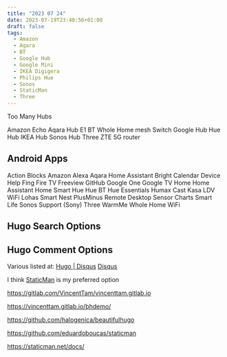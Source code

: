 ```yaml
---
title: "2023 07 24"
date: 2023-07-19T23:40:56+01:00
draft: false
tags:
  - Amazon
  - Aqara
  - BT
  - Google Hub
  - Google Mini
  - IKEA Digigera
  - Philips Hue
  - Sonos
  - StaticMan
  - Three
---
```


Too Many Hubs

Amazon Echo
Aqara Hub E1
BT Whole Home mesh
Switch
Google Hub
Hue Hub
IKEA Hub
Sonos Hub
Three ZTE 5G router

## Android Apps

Action Blocks
Amazon Alexa
Aqara Home
Assistant
Bright
Calendar
Device Help
Fing
Fire TV
Freeview
GitHub
Google One
Google TV
Home
Home Assistant
Home Smart
Hue
Hue BT
Hue Essentials
Humax Cast
Kasa
LDV WiFi
Lohas Smart
Nest
PlusMinus
Remote Desktop
Sensor Charts
Smart Life
Sonos
Support (Sony)
Three
WarmMe
Whole Home WiFi

## Hugo Search Options

## Hugo Comment Options

Various listed at: [Hugo | Disqus](https://gohugo.io/content-management/comments/)
[Disqus](https://disqus.com/)

I think [StaticMan](https://staticman.net/) is my preferred option

https://gitlab.com/VincentTam/vincenttam.gitlab.io

https://vincenttam.gitlab.io/bhdemo/

https://github.com/halogenica/beautifulhugo

https://github.com/eduardoboucas/staticman

https://staticman.net/docs/